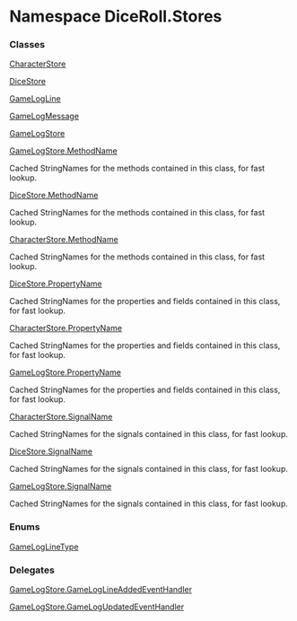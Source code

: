 # <a id="DiceRoll_Stores"></a> Namespace DiceRoll.Stores

### Classes

 [CharacterStore](DiceRoll.Stores.CharacterStore.md)

 [DiceStore](DiceRoll.Stores.DiceStore.md)

 [GameLogLine](DiceRoll.Stores.GameLogLine.md)

 [GameLogMessage](DiceRoll.Stores.GameLogMessage.md)

 [GameLogStore](DiceRoll.Stores.GameLogStore.md)

 [GameLogStore.MethodName](DiceRoll.Stores.GameLogStore.MethodName.md)

Cached StringNames for the methods contained in this class, for fast lookup.

 [DiceStore.MethodName](DiceRoll.Stores.DiceStore.MethodName.md)

Cached StringNames for the methods contained in this class, for fast lookup.

 [CharacterStore.MethodName](DiceRoll.Stores.CharacterStore.MethodName.md)

Cached StringNames for the methods contained in this class, for fast lookup.

 [DiceStore.PropertyName](DiceRoll.Stores.DiceStore.PropertyName.md)

Cached StringNames for the properties and fields contained in this class, for fast lookup.

 [CharacterStore.PropertyName](DiceRoll.Stores.CharacterStore.PropertyName.md)

Cached StringNames for the properties and fields contained in this class, for fast lookup.

 [GameLogStore.PropertyName](DiceRoll.Stores.GameLogStore.PropertyName.md)

Cached StringNames for the properties and fields contained in this class, for fast lookup.

 [CharacterStore.SignalName](DiceRoll.Stores.CharacterStore.SignalName.md)

Cached StringNames for the signals contained in this class, for fast lookup.

 [DiceStore.SignalName](DiceRoll.Stores.DiceStore.SignalName.md)

Cached StringNames for the signals contained in this class, for fast lookup.

 [GameLogStore.SignalName](DiceRoll.Stores.GameLogStore.SignalName.md)

Cached StringNames for the signals contained in this class, for fast lookup.

### Enums

 [GameLogLineType](DiceRoll.Stores.GameLogLineType.md)

### Delegates

 [GameLogStore.GameLogLineAddedEventHandler](DiceRoll.Stores.GameLogStore.GameLogLineAddedEventHandler.md)

 [GameLogStore.GameLogUpdatedEventHandler](DiceRoll.Stores.GameLogStore.GameLogUpdatedEventHandler.md)

